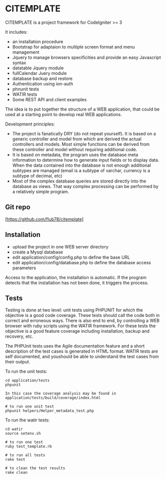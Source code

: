 CITEMPLATE
==========

CITEMPLATE is a project framework for CodeIgniter >= 3 

It includes:
* an installation procedure
* Bootstrap for adaptaion to multiple screen format and menu management
* Jquery to manage browsers specificities and provide an easy Javascript syntax
* datatable Jquery module
* fullCalendar Juery module
* database backup and restore
* Authentication using ion-auth
* phnunit tests
* WATIR tests
* Some REST API and client examples

The idea is to put together the structure of a WEB application, that could be used at a starting point to develop real WEB applications.

Development principles:

* The project is fanatically DRY (do not repeat yourself). It is based on a generic controller and model from which are derived the actual controllers and models. Most simple functions can be derived from these controller and model without requiring additional code.
* It is based on metadata, the program uses the database meta information to determine how to generate input fields or to display data. When the data contained into the database is not enough additional subtypes are managed (email is a subtype of varchar, currency is a subtype of decimal, etc)
* Most of the complex database queries are stored directly into the database as views. That way complex processing can be performed by a relatively simple program.

Git repo
--------

  [https://github.com/flub78/citemplate]
  
Installation
------------

* upload the project in one WEB server directory
* create a Mysql database
* edit application/config/config.php to define the base URL
* edit application/config/database.php to define the database access parameters

Access to the application, the installation is automatic. If the program detects that the installation has not been done, it triggers the process. 

Tests
-----

Testing is done at two level: unit tests using PHPUNIT for which the objective is a good code coverage. These tests should call the code both in correct and erroneous ways. There is also end to end, by controlling a WEB browser with ruby scripts using the WATIR framework. For these tests the objective is a good feature coverage including installation, backup and recovery, etc.

The PHPUnit tests uses the Agile documentation feature and a short description of the test cases is generated in HTML format. WATIR tests are self documented, and youshould be able to understand the test cases from their output. 

To run the unit tests:
    
    cd application/tests
    phpunit
    
    In this case the coverage analysis may be found in application/tests/build/coverage/index.html
    
    # to run one unit test
    phpunit helpers/Helper_metadata_test.php
    

To run the watir tests:

    cd watir
    source setenv.sh
    
    # to run one test
    ruby test_template.rb
    
    # to run all tests
    rake test
    
    # to clean the test results
    rake clean
    
    